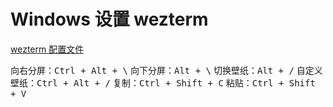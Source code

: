 # Windows 设置 wezterm

[wezterm 配置文件](https://github.com/zonglin-hub/wezterm-config)

向右分屏：<kbd>Ctrl + Alt + \\</kbd>
向下分屏：<kbd>Alt + \\</kbd>
切换壁纸：<kbd>Alt + /</kbd>
自定义壁纸：<kbd>Ctrl + Alt + /</kbd>
复制：<kbd>Ctrl + Shift + C</kbd>
粘贴：<kbd>Ctrl + Shift + V</kbd>
